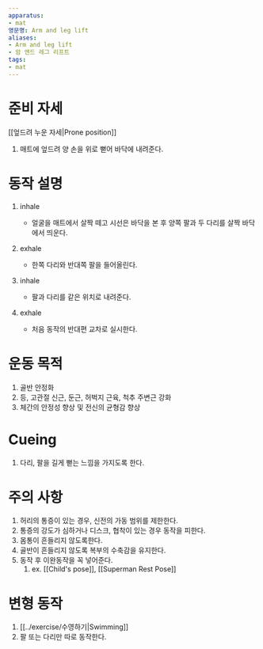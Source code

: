 ```yaml
---
apparatus: 
- mat
영문명: Arm and leg lift
aliases:
- Arm and leg lift
- 암 앤드 레그 리프트
tags:
- mat
---
```


# 준비 자세

[[엎드려 누운 자세|Prone position]]

1. 매트에 엎드려 양 손을 위로 뻗어 바닥에 내려준다.

# 동작 설명

1. inhale
    - 얼굴을 매트에서 살짝 떼고 시선은 바닥을 본 후 양쪽 팔과 두 다리를 살짝 바닥에서 띄운다.

2. exhale
    - 한쪽 다리와 반대쪽 팔을 들어올린다.

3. inhale
    - 팔과 다리를 같은 위치로 내려준다.

4. exhale
    - 처음 동작의 반대편 교차로 실시한다.

# 운동 목적

1. 골반 안정화
2. 등, 고관절 신근, 둔근, 허벅지 근육, 척추 주변근 강화
3. 체간의 안정성 향상 및 전신의 균형감 향상

# Cueing

1. 다리, 팔을 길게 뻗는 느낌을 가지도록 한다.

# 주의 사항

1. 허리의 통증이 있는 경우, 신전의 가동 범위를 제한한다.
2. 통증의 강도가 심하거나 디스크, 협착이 있는 경우 동작을 피한다.
3. 몸통이 흔들리지 않도록한다.
4. 골반이 흔들리지 않도록 복부의 수축감을 유지한다.
5. 동작 후 이완동작을 꼭 넣어준다.
    1. ex. [[Child's pose]], [[Superman Rest Pose]]

# 변형 동작

1. [[../exercise/수영하기|Swimming]]
2. 팔 또는 다리만 따로 동작한다.